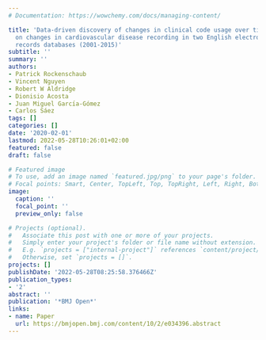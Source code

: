 ```yaml
---
# Documentation: https://wowchemy.com/docs/managing-content/

title: 'Data-driven discovery of changes in clinical code usage over time: a case-study
  on changes in cardiovascular disease recording in two English electronic health
  records databases (2001-2015)'
subtitle: ''
summary: ''
authors:
- Patrick Rockenschaub
- Vincent Nguyen
- Robert W Aldridge
- Dionisio Acosta
- Juan Miguel Garcı́a-Gómez
- Carlos Sáez
tags: []
categories: []
date: '2020-02-01'
lastmod: 2022-05-28T10:26:01+02:00
featured: false
draft: false

# Featured image
# To use, add an image named `featured.jpg/png` to your page's folder.
# Focal points: Smart, Center, TopLeft, Top, TopRight, Left, Right, BottomLeft, Bottom, BottomRight.
image:
  caption: ''
  focal_point: ''
  preview_only: false

# Projects (optional).
#   Associate this post with one or more of your projects.
#   Simply enter your project's folder or file name without extension.
#   E.g. `projects = ["internal-project"]` references `content/project/deep-learning/index.md`.
#   Otherwise, set `projects = []`.
projects: []
publishDate: '2022-05-28T08:25:58.376466Z'
publication_types:
- '2'
abstract: ''
publication: '*BMJ Open*'
links:
- name: Paper
  url: https://bmjopen.bmj.com/content/10/2/e034396.abstract
---
```

